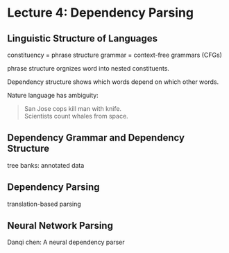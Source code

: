 # Lecture 4: Dependency Parsing

## Linguistic Structure of Languages
constituency = phrase structure grammar = context-free grammars (CFGs)

phrase structure orgnizes word into nested constituents.

Dependency structure shows which words depend on which other words.

Nature language has ambiguity:
> San Jose cops kill man with knife.  
> Scientists count whales from space.

## Dependency Grammar and Dependency Structure

tree banks: annotated data

## Dependency Parsing

translation-based parsing

## Neural Network Parsing
Danqi chen: A neural dependency parser